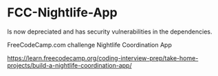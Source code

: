 # FCC-Nightlife-App

Is now depreciated and has security vulnerabilities in the dependencies.

FreeCodeCamp.com challenge Nightlife Coordination App

https://learn.freecodecamp.org/coding-interview-prep/take-home-projects/build-a-nightlife-coordination-app/
